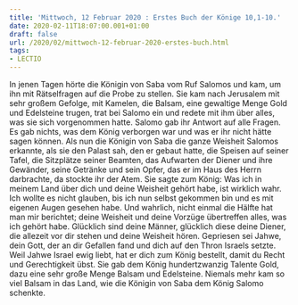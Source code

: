 ```yaml
---
title: 'Mittwoch, 12 Februar 2020 : Erstes Buch der Könige 10,1-10.'
date: 2020-02-11T18:07:00.001+01:00
draft: false
url: /2020/02/mittwoch-12-februar-2020-erstes-buch.html
tags: 
- LECTIO
---
```


In jenen Tagen hörte die Königin von Saba vom Ruf Salomos und kam, um ihn mit Rätselfragen auf die Probe zu stellen. Sie kam nach Jerusalem mit sehr großem Gefolge, mit Kamelen, die Balsam, eine gewaltige Menge Gold und Edelsteine trugen, trat bei Salomo ein und redete mit ihm über alles, was sie sich vorgenommen hatte. Salomo gab ihr Antwort auf alle Fragen. Es gab nichts, was dem König verborgen war und was er ihr nicht hätte sagen können. Als nun die Königin von Saba die ganze Weisheit Salomos erkannte, als sie den Palast sah, den er gebaut hatte, die Speisen auf seiner Tafel, die Sitzplätze seiner Beamten, das Aufwarten der Diener und ihre Gewänder, seine Getränke und sein Opfer, das er im Haus des Herrn darbrachte, da stockte ihr der Atem. Sie sagte zum König: Was ich in meinem Land über dich und deine Weisheit gehört habe, ist wirklich wahr. Ich wollte es nicht glauben, bis ich nun selbst gekommen bin und es mit eigenen Augen gesehen habe. Und wahrlich, nicht einmal die Hälfte hat man mir berichtet; deine Weisheit und deine Vorzüge übertreffen alles, was ich gehört habe. Glücklich sind deine Männer, glücklich diese deine Diener, die allezeit vor dir stehen und deine Weisheit hören. Gepriesen sei Jahwe, dein Gott, der an dir Gefallen fand und dich auf den Thron Israels setzte. Weil Jahwe Israel ewig liebt, hat er dich zum König bestellt, damit du Recht und Gerechtigkeit übst. Sie gab dem König hundertzwanzig Talente Gold, dazu eine sehr große Menge Balsam und Edelsteine. Niemals mehr kam so viel Balsam in das Land, wie die Königin von Saba dem König Salomo schenkte.